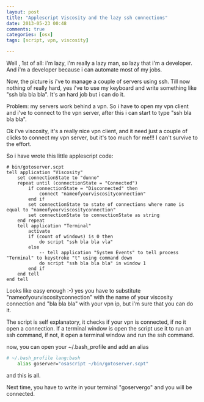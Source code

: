 ```yaml
---
layout: post
title: "Applescript Viscosity and the lazy ssh connections"
date: 2013-05-23 00:48
comments: true
categories: [osx]
tags: [script, vpn, viscosity]

---
```


Well , 1st of all: i'm lazy, i'm really a lazy man, so lazy that i'm a developer. And i'm a developer because i can automate most of my jobs.

Now, the picture is i've to manage a couple of servers using ssh. Till now nothing of really hard, yes i've to use my keyboard and write something like "ssh bla bla bla". It's an hard job but i can do it.

Problem: my servers work behind a vpn. So i have to open my vpn client and i've to connect to the vpn server, after this i can start to type "ssh bla bla bla".

Ok i've viscosity, it's a really nice vpn client, and it need just a couple of clicks to connect my vpn server, but it's too much for me!!!
I can't survive to the effort.

So i have wrote this little applescript code:

```applescript
# bin/gotoserver.scpt
tell application "Viscosity"
	set connectionState to "dunno"
	repeat until (connectionState = "Connected")
		if connectionState = "Disconnected" then
			connect "nameofyourviscosityconnection"
		end if
		set connectionState to state of connections where name is equal to "nameofyourviscosityconnection"
		set connectionState to connectionState as string
	end repeat
	tell application "Terminal"
		activate
		if (count of windows) is 0 then
			do script "ssh bla bla vla"
		else
			-- tell application "System Events" to tell process "Terminal" to keystroke "t" using command down
			do script "ssh bla bla bla" in window 1
		end if
	end tell
end tell
```

Looks like easy enough :-) yes you have to substitute "nameofyourviscosityconnection" with the name of your viscosity connection and "bla bla bla"
 with your vpn ip, but i'm sure that you can do it.

The script is self explanatory, it checks if your vpn is connected, if no it open a connection. If a terminal window is open the script use it to run an ssh command, if not, it open a terminal window and run the ssh command.

now, you can open your ~/.bash_profile and add an alias 

```bash
# ~/.bash_profile lang:bash
	alias goserver="osascript ~/bin/gotoserver.scpt"
```

and this is all.

Next time, you have to write in your terminal "goservergo" and you will be connected. 


